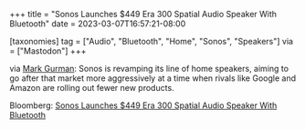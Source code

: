 +++
title = "Sonos Launches $449 Era 300 Spatial Audio Speaker With Bluetooth"
date = 2023-03-07T16:57:21-08:00

[taxonomies]
tag = ["Audio", "Bluetooth", "Home", "Sonos", "Speakers"]
via = ["Mastodon"]
+++

via [Mark Gurman](https://mastodon.social/@markgurman/109982457391626820): Sonos is revamping its line of home speakers, aiming to go after that market more aggressively at a time when rivals like Google and Amazon are rolling out fewer new products.

<!-- more -->

Bloomberg: [Sonos Launches $449 Era 300 Spatial Audio Speaker With Bluetooth](https://www.bloomberg.com/news/articles/2023-03-07/new-sonos-speakers-era-100-449-era-300-with-spatial-audio-bluetooth-sono)
